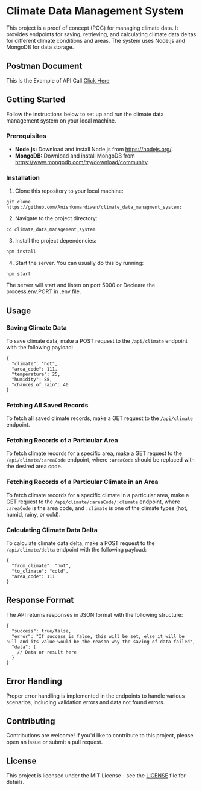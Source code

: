 <h1>Climate Data Management System</h1>
<p>This project is a proof of concept (POC) for managing climate data. It provides endpoints for saving, retrieving, and calculating climate data deltas for different climate conditions and areas. The system uses Node.js and MongoDB for data storage.</p>
<h2>Postman Document</h2>
<p>This Is the Example of API Call <a href="https://documenter.getpostman.com/view/19679591/2s9YC7UXkC">Click Here</a></p>
<h2>Getting Started</h2>
<p>Follow the instructions below to set up and run the climate data management system on your local machine.</p>
<h3>Prerequisites</h3>
<ul>
   <li><strong>Node.js:</strong> Download and install Node.js from <a href="https://nodejs.org/">https://nodejs.org/</a>.</li>
    <li><strong>MongoDB:</strong> Download and install MongoDB from <a href="https://www.mongodb.com/try/download/community">https://www.mongodb.com/try/download/community</a>.</li>
</ul>
<h3>Installation</h3>
<ol>
    <li>Clone this repository to your local machine:</li>
</ol>
<pre><code>git clone https://github.com/Anishkumardiwan/climate_data_managment_system;</code></pre>
<ol start="2">
    <li>Navigate to the project directory:</li>
</ol>
<pre><code>cd climate_data_management_system</code></pre>
<ol start="3">
    <li>Install the project dependencies:</li>
</ol>
<pre><code>npm install</code></pre>
<ol start="4">
    <li>Start the server. You can usually do this by running:</li>
</ol>
<pre><code>npm start</code></pre>
<p>The server will start and listen on port 5000 or Decleare the process.env.PORT in .env file.</p>
<h2>Usage</h2>
<h3>Saving Climate Data</h3>
<p>To save climate data, make a POST request to the <code>/api/climate</code> endpoint with the following payload:</p>
<pre><code>{
  "climate": "hot",
  "area_code": 111,
  "temperature": 25,
  "humidity": 88,
  "chances_of_rain": 40
}</code></pre>
<h3>Fetching All Saved Records</h3>
<p>To fetch all saved climate records, make a GET request to the <code>/api/climate</code> endpoint.</p>
<h3>Fetching Records of a Particular Area</h3>
<p>To fetch climate records for a specific area, make a GET request to the <code>/api/climate/:areaCode</code>
        endpoint, where <code>:areaCode</code> should be replaced with the desired area code.</p>
<h3>Fetching Records of a Particular Climate in an Area</h3>
<p>To fetch climate records for a specific climate in a particular area, make a GET request to the <code>/api/climate/:areaCode/:climate</code>
        endpoint, where <code>:areaCode</code> is the area code, and <code>:climate</code> is one of the climate types (hot,
        humid, rainy, or cold).</p>
<h3>Calculating Climate Data Delta</h3>
<p>To calculate climate data delta, make a POST request to the <code>/api/climate/delta</code> endpoint with the following payload:</p>
<pre><code>{
  "from_climate": "hot",
  "to_climate": "cold",
  "area_code": 111
}</code></pre>
<h2>Response Format</h2>
<p>The API returns responses in JSON format with the following structure:</p>
<pre><code>{
  "success": true/false,
  "error": "If success is false, this will be set, else it will be null and its value would be the reason why the saving of data failed",
  "data": {
    // Data or result here
  }
}</code></pre>
<h2>Error Handling</h2>
<p>Proper error handling is implemented in the endpoints to handle various scenarios, including validation errors and data not found errors.</p>
<h2>Contributing</h2>
<p>Contributions are welcome! If you'd like to contribute to this project, please open an issue or submit a pull request.</p>
<h2>License</h2>
<p>This project is licensed under the MIT License - see the <a href="LICENSE">LICENSE</a> file for details.</p>


